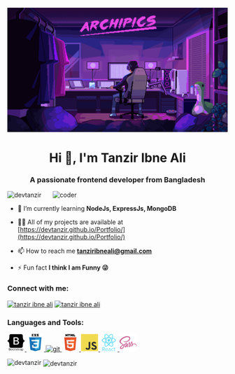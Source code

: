 ![logo](https://github.com/devtanzir/devtanzir/blob/main/banner.gif)
<h1 align="center">Hi 👋, I'm Tanzir Ibne Ali</h1>
<h3 align="center">A passionate frontend developer from Bangladesh</h3>

<img src="https://miro.medium.com/v2/resize:fit:1400/1*4fNBO_UDYEVxM0E5T2FyJQ.gif" align="right" width="400px" alt="coder"/>

<p align="left"> <img src="https://komarev.com/ghpvc/?username=devtanzir&label=Profile%20views&color=0e75b6&style=flat" alt="devtanzir" /> </p>

- 🌱 I’m currently learning **NodeJs, ExpressJs, MongoDB**

- 👨‍💻 All of my projects are available at [https://devtanzir.github.io/Portfolio/](https://devtanzir.github.io/Portfolio/)

- 📫 How to reach me **tanziribneali@gmail.com**

- ⚡ Fun fact **I think I am Funny 😜**

<h3 align="left">Connect with me:</h3>
<p align="left">
<a href="https://linkedin.com/in/tanzir ibne ali" target="blank"><img align="center" src="https://raw.githubusercontent.com/rahuldkjain/github-profile-readme-generator/master/src/images/icons/Social/linked-in-alt.svg" alt="tanzir ibne ali" height="30" width="40" /></a>
<a href="https://fb.com/tanzir ibne ali" target="blank"><img align="center" src="https://raw.githubusercontent.com/rahuldkjain/github-profile-readme-generator/master/src/images/icons/Social/facebook.svg" alt="tanzir ibne ali" height="30" width="40" /></a>
</p>

<h3 align="left">Languages and Tools:</h3>
<p align="left"> <a href="https://getbootstrap.com" target="_blank" rel="noreferrer"> <img src="https://raw.githubusercontent.com/devicons/devicon/master/icons/bootstrap/bootstrap-plain-wordmark.svg" alt="bootstrap" width="40" height="40"/> </a> <a href="https://www.w3schools.com/css/" target="_blank" rel="noreferrer"> <img src="https://raw.githubusercontent.com/devicons/devicon/master/icons/css3/css3-original-wordmark.svg" alt="css3" width="40" height="40"/> </a> <a href="https://git-scm.com/" target="_blank" rel="noreferrer"> <img src="https://www.vectorlogo.zone/logos/git-scm/git-scm-icon.svg" alt="git" width="40" height="40"/> </a> <a href="https://www.w3.org/html/" target="_blank" rel="noreferrer"> <img src="https://raw.githubusercontent.com/devicons/devicon/master/icons/html5/html5-original-wordmark.svg" alt="html5" width="40" height="40"/> </a> <a href="https://developer.mozilla.org/en-US/docs/Web/JavaScript" target="_blank" rel="noreferrer"> <img src="https://raw.githubusercontent.com/devicons/devicon/master/icons/javascript/javascript-original.svg" alt="javascript" width="40" height="40"/> </a> <a href="https://reactjs.org/" target="_blank" rel="noreferrer"> <img src="https://raw.githubusercontent.com/devicons/devicon/master/icons/react/react-original-wordmark.svg" alt="react" width="40" height="40"/> </a> <a href="https://sass-lang.com" target="_blank" rel="noreferrer"> <img src="https://raw.githubusercontent.com/devicons/devicon/master/icons/sass/sass-original.svg" alt="sass" width="40" height="40"/> </a> </p>

<p><img align="left" src="https://github-readme-stats.vercel.app/api/top-langs?username=devtanzir&show_icons=true&locale=en&layout=compact" alt="devtanzir" /></p>

<p>&nbsp;<img align="center" src="https://github-readme-stats.vercel.app/api?username=devtanzir&show_icons=true&locale=en" alt="devtanzir" /></p>
